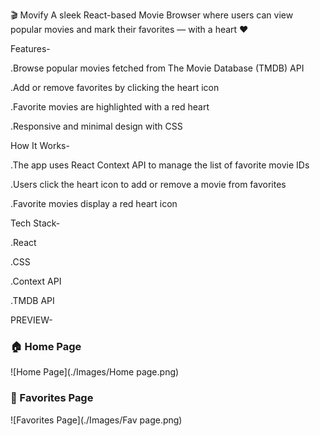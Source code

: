 🎬 Movify
A sleek React-based Movie Browser where users can view popular movies and mark their favorites — with a heart ❤️ 

Features-

.Browse popular movies fetched from The Movie Database (TMDB) API

.Add or remove favorites by clicking the heart icon

.Favorite movies are highlighted with a red heart

.Responsive and minimal design with CSS



How It Works-

.The app uses React Context API to manage the list of favorite movie IDs

.Users click the heart icon to add or remove a movie from favorites

.Favorite movies display a red heart icon



Tech Stack-

.React

.CSS

.Context API

.TMDB API



PREVIEW-

### 🏠 Home Page
![Home Page](./Images/Home page.png)

### 💖 Favorites Page
![Favorites Page](./Images/Fav page.png)

